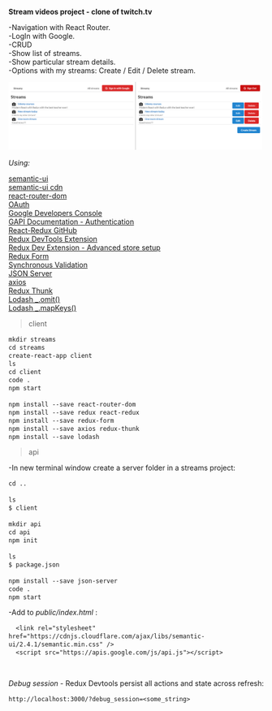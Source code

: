 **Stream videos project - clone of twitch.tv**

-Navigation with React Router.\
-LogIn with Google.\
-CRUD\
-Show list of streams.\
-Show particular stream details.\
-Options with my streams: Create / Edit / Delete stream.

<img src="public/img/streams.png" width="500">

_Using:_

[semantic-ui](https://semantic-ui.com/elements/list.html)\
[semantic-ui cdn](https://cdnjs.com/libraries/semantic-ui)\
[react-router-dom](https://github.com/ReactTraining/react-router/tree/master/packages/react-router-dom)\
[OAuth](https://developers.google.com/identity/protocols/oauth2/scopes)\
[Google Developers Console](https://console.developers.google.com/)\
[GAPI Documentation - Authentication](https://developers.google.com/identity/sign-in/web/reference#authentication)\
[React-Redux GitHub](https://github.com/reduxjs/react-redux)\
[Redux DevTools Extension](https://github.com/zalmoxisus/redux-devtools-extension)\
[Redux Dev Extension - Advanced store setup](https://github.com/zalmoxisus/redux-devtools-extension#12-advanced-store-setup)\
[Redux Form](https://redux-form.com/8.3.0/)\
[Synchronous Validation](https://redux-form.com/8.2.2/examples/syncvalidation/)\
[JSON Server](https://www.npmjs.com/package/json-server)\
[axios](https://www.npmjs.com/package/axios)\
[Redux Thunk](https://github.com/reduxjs/redux-thunk)\
[Lodash \_.omit()](https://lodash.com/docs/4.17.15#omit)\
[Lodash \_.mapKeys()](https://lodash.com/docs/4.17.15#mapKeys)

> client

```
mkdir streams
cd streams
create-react-app client
ls
cd client
code .
npm start

npm install --save react-router-dom
npm install --save redux react-redux
npm install --save redux-form
npm install --save axios redux-thunk
npm install --save lodash

```

> api

-In new terminal window create a server folder in a streams project:

```
cd ..

ls
$ client

mkdir api
cd api
npm init

ls
$ package.json

npm install --save json-server
code .
npm start
```

-Add to _public/index.html_ :

```
  <link rel="stylesheet" href="https://cdnjs.cloudflare.com/ajax/libs/semantic-ui/2.4.1/semantic.min.css" />
  <script src="https://apis.google.com/js/api.js"></script>
```

<br />

_Debug session_ - Redux Devtools persist all actions and state across refresh:

```
http://localhost:3000/?debug_session=<some_string>
```
